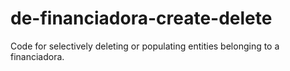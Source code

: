 # de-financiadora-create-delete
Code for selectively deleting or populating entities belonging to a financiadora.
